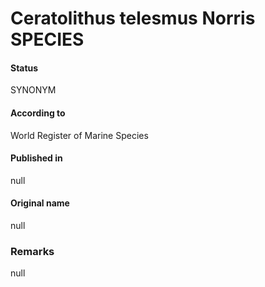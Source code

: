 Ceratolithus telesmus Norris SPECIES
=======

#### Status
SYNONYM

#### According to
World Register of Marine Species

#### Published in
null

#### Original name
null

### Remarks
null